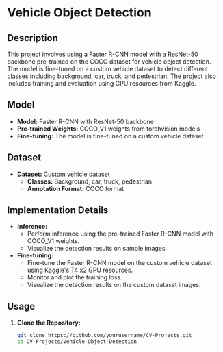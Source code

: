# Vehicle Object Detection

## Description
This project involves using a Faster R-CNN model with a ResNet-50 backbone pre-trained on the COCO dataset for vehicle object detection. The model is fine-tuned on a custom vehicle dataset to detect different classes including background, car, truck, and pedestrian. The project also includes training and evaluation using GPU resources from Kaggle.

## Model
- **Model:** Faster R-CNN with ResNet-50 backbone
- **Pre-trained Weights:** COCO_V1 weights from torchvision models
- **Fine-tuning:** The model is fine-tuned on a custom vehicle dataset

## Dataset
- **Dataset:** Custom vehicle dataset
  - **Classes:** Background, car, truck, pedestrian
  - **Annotation Format:** COCO format

## Implementation Details
- **Inference:**
  - Perform inference using the pre-trained Faster R-CNN model with COCO_V1 weights.
  - Visualize the detection results on sample images.
- **Fine-tuning:**
  - Fine-tune the Faster R-CNN model on the custom vehicle dataset using Kaggle's T4 x2 GPU resources.
  - Monitor and plot the training loss.
  - Visualize the detection results on the custom dataset images.

## Usage
1. **Clone the Repository:**
   ```bash
   git clone https://github.com/yourusername/CV-Projects.git
   cd CV-Projects/Vehicle-Object-Detection
